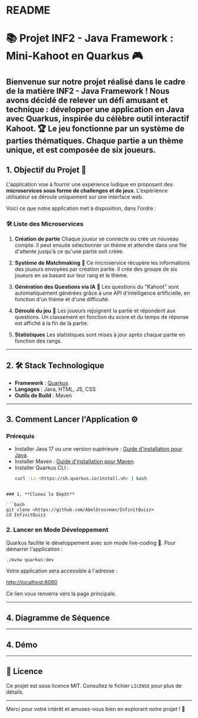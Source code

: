 # README

# 📚 Projet INF2 - Java Framework : Mini-Kahoot en Quarkus 🎮

Bienvenue sur notre projet réalisé dans le cadre de la matière **INF2 - Java Framework** !
Nous avons décidé de relever un défi amusant et technique : développer une application en **Java avec Quarkus**, inspirée du célèbre outil interactif **Kahoot**. 🏆
Le jeu fonctionne par un système de parties thématiques. Chaque partie a un thème unique, et est composée de six joueurs.
---

## 1. Objectif du Projet 🎯

L'application vise à fournir une expérience ludique en proposant des **microservices sous forme de challenges et de jeux**. L'expèrience utilisateur se déroule uniquement sur une interface web.

Voici ce que notre application met à disposition, dans l'ordre :

### 🛠️ Liste des Microservices

1. **Création de partie**
   Chaque joueur se connecte ou crée un nouveau compte. Il peut ensuite sélectionner un thème et attendre dans une file d'attente jusqu'à ce qu'une partie soit créée.

2. **Système de Matchmaking** 🔗
   Ce microservice récupère les informations des joueurs envoyées par création partie. Il crée des groupe de six joueurs en se basant sur leur rang et le thème.  

3. **Génération des Questions via IA** 🤖
   Les questions du "Kahoot" sont automatiquement générées grâce à une API d'intelligence artificielle, en fonction d'un thème et d'une difficulté.

4. **Déroulé du jeu** 🎲
   Les joueurs rejoignent la partie et répondent aux questions. Un classement en fonction du score et du temps de réponse est affiché à la fin de la partie. 

5. **Statistiques**
   Les statistiques sont mises à jour après chaque partie en fonction des rangs.

---

## 2. 🛠️ Stack Technologique

- **Framework** : [Quarkus](<https://quarkus.io/>)
- **Langages** : Java, HTML, JS, CSS
- **Outils de Build** : Maven

---

## 3. Comment Lancer l'Application ⚙️

### **Prérequis**
- Installer Java 17 ou une version supérieure :
  [Guide d'installation pour Java](<https://adoptium.net/>).
- Installer Maven :
  [Guide d'installation pour Maven](<https://maven.apache.org/install.html>).
- Installer Quarkus CLI :
  ```bash
  curl -Ls <https://sh.quarkus.io/install.sh> | bash

```

### 1. **Clonez le Dépôt**

```bash
git clone <https://github.com/AbelGrossman/InfinitQuizz>
cd InfinitQuizz

```

### 2. **Lancer en Mode Développement**

Quarkus facilite le développement avec son mode live-coding 🚀. Pour démarrer l'application :

```bash
./mvnw quarkus:dev

```

Votre application sera accessible à l'adresse :

[http://localhost:8080](http://localhost:8080/)

Ce lien vous renverra vers la page principale.

--- 

## 4. Diagramme de Séquence

---

## 4. Démo


---

## 📄 Licence

Ce projet est sous licence MIT. Consultez le fichier `LICENSE` pour plus de détails.

---

Merci pour votre intérêt et amusez-vous bien en explorant notre projet ! 🚀
